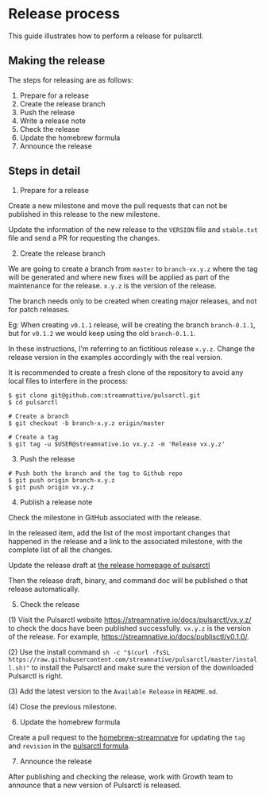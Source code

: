 # Release process

This guide illustrates how to perform a release for pulsarctl.

## Making the release

The steps for releasing are as follows:

1. Prepare for a release
2. Create the release branch
3. Push the release
4. Write a release note
5. Check the release
6. Update the homebrew formula
7. Announce the release

## Steps in detail

1. Prepare for a release

Create a new milestone and move the pull requests that can not
be published in this release to the new milestone.

Update the information of the new release to the `VERSION` file
and `stable.txt` file and send a PR for requesting the changes.

2. Create the release branch

We are going to create a branch from `master` to `branch-vx.y.z`
where the tag will be generated and where new fixes will be
applied as part of the maintenance for the release. `x.y.z`
is the version of the release.

The branch needs only to be created when creating major releases,
and not for patch releases.

Eg: When creating `v0.1.1` release, will be creating
the branch `branch-0.1.1`, but for `v0.1.2` we
would keep using the old `branch-0.1.1`.

In these instructions, I'm referring to an fictitious release `x.y.z`.
Change the release version in the examples accordingly with the real version.

It is recommended to create a fresh clone of the repository to 
avoid any local files to interfere in the process:

```shell
$ git clone git@github.com:streamnattive/pulsarctl.git
$ cd pulsarctl

# Create a branch
$ git checkout -b branch-x.y.z origin/master

# Create a tag
$ git tag -u $USER@streamnative.io vx.y.z -m 'Release vx.y.z'
```

3. Push the release

```shell
# Push both the branch and the tag to Github repo
$ git push origin branch-x.y.z
$ git push origin vx.y.z
```

4. Publish a release note

Check the milestone in GitHub associated with the release. 

In the released item, add the list of the most important changes 
that happened in the release and a link to the associated milestone,
with the complete list of all the changes. 

Update the release draft at [the release homepage of pulsarctl](https://github.com/streamnative/pulsarctl/releases)

Then the release draft, binary, and command doc will be published
 o that release automatically.

5. Check the release

(1) Visit the Pulsarctl website https://streamnative.io/docs/pulsarctl/vx.y.z/ to
check the docs have been published successfully. `vx.y.z` is the version of the
release. For example, https://streamnative.io/docs/publisctl/v0.1.0/.

(2) Use the install command `sh -c "$(curl -fsSL https://raw.githubusercontent.com/streamnative/pulsarctl/master/install.sh)"`
to install the Pulsarctl and make sure the version of the downloaded Pulsarctl is right.

(3) Add the latest version to the `Available Release` in `README.md`.

(4) Close the previous milestone.

6. Update the homebrew formula

Create a pull request to the [homebrew-streamnatve](https://github.com/streamnative/homebrew-streamnative) 
for updating the `tag` and `revision` in the 
[pulsarctl formula](https://github.com/streamnative/homebrew-streamnative/blob/master/Formula/pulsarctl.rb).

7. Announce the release

After publishing and checking the release, work with Growth team
to announce that a new version of Pulsarctl is released.
